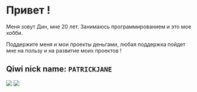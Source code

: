 <h1>Привет !</h1>
<p>Меня зовут Дин, мне 20 лет. Занимаюсь программированием и это мое хобби.</p>

<p>Поддержите меня и мои проекты деньгами, любая поддержка пойдет мне на пользу и на развитие моих проектов !

<h2>Qiwi nick name: <code>PATRICKJANE</code></h2>
</p>

<img src="https://gpvc.arturio.dev/DeanWinchester">
<img src="https://github-readme-stats.vercel.app/api?username=Winchester-Dean&show_icons=true&count_private=true">
